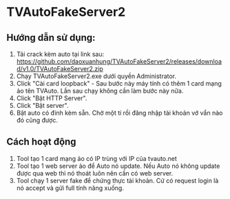 # TVAutoFakeServer2
 
## Hướng dẫn sử dụng:
1. Tải crack kèm auto tại link sau: https://github.com/daoxuanhung/TVAutoFakeServer2/releases/download/v1.0/TVAutoFakeServer2.zip
2. Chạy TVAutoFakeServer2.exe dưới quyền Administrator.
3. Click "Cài card loopback" - Sau bước này máy tính có thêm 1 card mạng ảo tên TVAuto. Lần sau chạy không cần làm bước này nữa.
4. Click "Bật HTTP Server".
5. Click "Bật server".
6. Bật auto có đính kèm sẵn. Chờ một tí rồi đăng nhập tài khoản vớ vẩn nào đó cũng được.

## Cách hoạt động
1. Tool tạo 1 card mạng ảo có IP trùng với IP của tvauto.net
2. Tool tạo 1 web server ảo để Auto nó update. Nếu Auto nó không update được qua web thì nó thoát luôn nên cần có web server.
3. Tool chạy 1 server fake để chứng thực tài khoản. Cứ có request login là nó accept và gửi full tính năng xuống.
